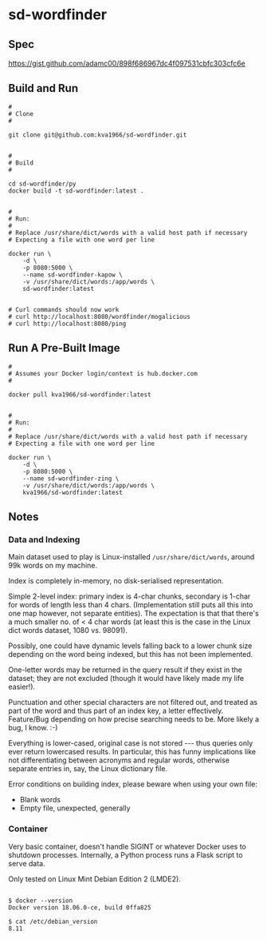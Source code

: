 # sd-wordfinder

## Spec

<https://gist.github.com/adamc00/898f686967dc4f097531cbfc303cfc6e>


## Build and Run

```
#
# Clone
#

git clone git@github.com:kva1966/sd-wordfinder.git


#
# Build
#

cd sd-wordfinder/py
docker build -t sd-wordfinder:latest .


#
# Run:
# 
# Replace /usr/share/dict/words with a valid host path if necessary
# Expecting a file with one word per line

docker run \
    -d \
    -p 8080:5000 \
    --name sd-wordfinder-kapow \
    -v /usr/share/dict/words:/app/words \
    sd-wordfinder:latest


# Curl commands should now work
# curl http://localhost:8080/wordfinder/mogalicious
# curl http://localhost:8080/ping

```

## Run A Pre-Built Image

```
#
# Assumes your Docker login/context is hub.docker.com
#

docker pull kva1966/sd-wordfinder:latest


#
# Run:
# 
# Replace /usr/share/dict/words with a valid host path if necessary
# Expecting a file with one word per line

docker run \
    -d \
    -p 8080:5000 \
    --name sd-wordfinder-zing \
    -v /usr/share/dict/words:/app/words \
    kva1966/sd-wordfinder:latest

```

## Notes

### Data and Indexing

Main dataset used to play is Linux-installed `/usr/share/dict/words`, around
99k words on my machine.

Index is completely in-memory, no disk-serialised representation.

Simple 2-level index: primary index is 4-char chunks, secondary is 1-char for
words of length less than 4 chars. (Implementation still puts all this into one 
map however, not separate entities). The expectation is that that there's a much
smaller no. of < 4 char words (at least this is the case in the Linux dict words
dataset, 1080 vs. 98091). 

Possibly, one could have dynamic levels falling back to a lower chunk size 
depending on the word being indexed, but this has not been implemented.

One-letter words may be returned in the query result if they exist in the 
dataset; they are not excluded (though it would have likely made my life 
easier!).

Punctuation and other special characters are not filtered out, and treated as 
part of the word and thus part of an index key, a letter effectively. Feature/Bug 
depending on how precise searching needs to be. More likely a bug, I know. :-)

Everything is lower-cased, original case is not stored --- thus queries only 
ever return lowercased results. In particular, this has funny implications 
like not differentiating between acronyms and regular words, otherwise 
separate entries in, say, the Linux dictionary file.

Error conditions on building index, please beware when using your own file:

* Blank words
* Empty file, unexpected, generally


### Container

Very basic container, doesn't handle SIGINT or whatever Docker uses to shutdown
processes. Internally, a Python process runs a Flask script to serve data.

Only tested on Linux Mint Debian Edition 2 (LMDE2).


```

$ docker --version
Docker version 18.06.0-ce, build 0ffa825

$ cat /etc/debian_version 
8.11

```